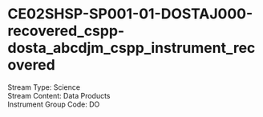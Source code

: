 # CE02SHSP-SP001-01-DOSTAJ000-recovered_cspp-dosta_abcdjm_cspp_instrument_recovered

Stream Type: Science<br>
Stream Content: Data Products<br>
Instrument Group Code: DO<br>
